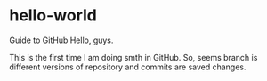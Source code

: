 # hello-world
Guide to GitHub
Hello, guys.

This is the first time I am doing smth in GitHub.
So, seems branch is different versions of repository
and commits are saved changes.
